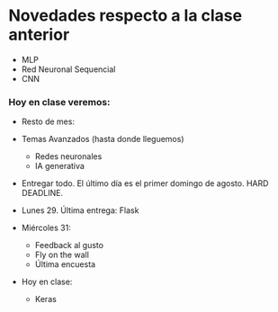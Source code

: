 # Novedades respecto a la clase anterior

* MLP
* Red Neuronal Sequencial
* CNN

### Hoy en clase veremos:

* Resto de mes:

* Temas Avanzados (hasta donde lleguemos)
  * Redes neuronales
  * IA generativa

* Entregar todo. El último día es el primer domingo de agosto. HARD DEADLINE.

* Lunes 29. Última entrega: Flask

* Miércoles 31:
  * Feedback al gusto
  * Fly on the wall
  * Última encuesta

* Hoy en clase: 
  * Keras